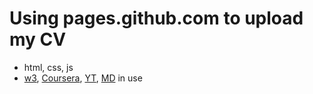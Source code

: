 # Using pages.github.com to upload my CV
- html, css, js
- [w3](https://www.w3schools.com), [Coursera](https://www.coursera.org), [YT](https://www.youtube.com), [MD](https://www.markdownguide.org) in use
